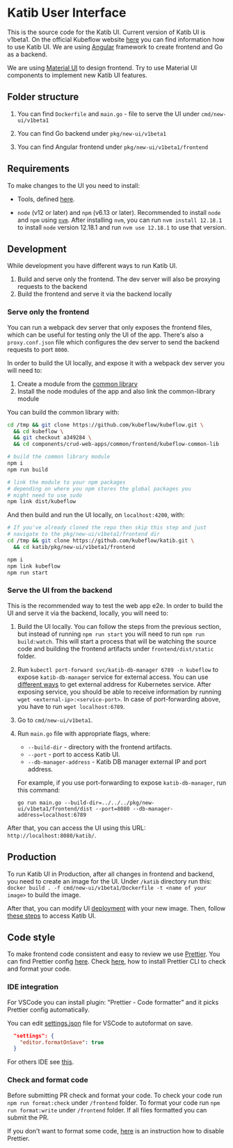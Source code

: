 # Katib User Interface

This is the source code for the Katib UI. Current version of Katib UI is v1beta1. On the official Kubeflow website [here](https://www.kubeflow.org/docs/components/katib/experiment/#running-the-experiment-from-the-katib-ui) you can find information how to use Katib UI.
We are using [Angular](https://angular.io/) framework to create frontend and Go as a backend.

We are using [Material UI](https://material.angular.io/) to design frontend. Try to use Material UI components to implement new Katib UI features.

## Folder structure

1. You can find `Dockerfile` and `main.go` - file to serve the UI under `cmd/new-ui/v1beta1`

1. You can find Go backend under `pkg/new-ui/v1beta1`

1. You can find Angular frontend under `pkg/new-ui/v1beta1/frontend`

## Requirements

To make changes to the UI you need to install:

- Tools, defined [here](https://github.com/kubeflow/katib/blob/master/docs/developer-guide.md#requirements).

- `node` (v12 or later) and `npm` (v6.13 or later). Recommended to install `node` and `npm` using [`nvm`](https://github.com/nvm-sh/nvm). After installing `nvm`, you can run `nvm install 12.18.1` to install `node` version 12.18.1 and run `nvm use 12.18.1` to use that version.

## Development

While development you have different ways to run Katib UI.
1. Build and serve only the frontend. The dev server will also be proxying requests to the backend
2. Build the frontend and serve it via the backend locally

### Serve only the frontend

You can run a webpack dev server that only exposes the frontend files, which can be useful for testing only the UI of the app. There's also a `proxy.conf.json` file which configures the dev server to send the backend requests to port `8000`.

In order to build the UI locally, and expose it with a webpack dev server you will need to:
1. Create a module from the [common library](https://github.com/kubeflow/kubeflow/tree/master/components/crud-web-apps/common/frontend/kubeflow-common-lib)
2. Install the node modules of the app and also link the common-library module



You can build the common library with:
```bash
cd /tmp && git clone https://github.com/kubeflow/kubeflow.git \
  && cd kubeflow \
  && git checkout a349284 \
  && cd components/crud-web-apps/common/frontend/kubeflow-common-lib

# build the common library module
npm i
npm run build

# link the module to your npm packages
# depending on where you npm stores the global packages you
# might need to use sudo
npm link dist/kubeflow
```

And then build and run the UI locally, on `localhost:4200`, with:
```bash
# If you've already cloned the repo then skip this step and just
# navigate to the pkg/new-ui/v1beta1/frontend dir
cd /tmp && git clone https://github.com/kubeflow/katib.git \
  && cd katib/pkg/new-ui/v1beta1/frontend

npm i
npm link kubeflow
npm run start
```

### Serve the UI  from the backend

This is the recommended way to test the web app e2e. In order to build the UI and serve it via the backend, locally, you will need to:

1. Build the UI locally. You can follow the steps from the previous section, but instead of running `npm run start` you will need to run `npm run build:watch`. This will start a process that will be watching the source code and building the frontend artifacts under `frontend/dist/static` folder.
1. Run `kubectl port-forward svc/katib-db-manager 6789 -n kubeflow` to expose `katib-db-manager` service for external access. You can use [different ways](https://kubernetes.io/docs/tasks/access-application-cluster/) to get external address for Kubernetes service. After exposing service, you should be able to receive information by running `wget <external-ip>:<service-port>`. In case of port-forwarding above, you have to run `wget localhost:6789`.

1. Go to `cmd/new-ui/v1beta1`.

1. Run `main.go` file with appropriate flags, where:

   - `--build-dir` - directory with the frontend artifacts.
   - `--port` - port to access Katib UI.
   - `--db-manager-address` - Katib DB manager external IP and port address.

   For example, if you use port-forwarding to expose `katib-db-manager`, run this command:

   ```
   go run main.go --build-dir=../../../pkg/new-ui/v1beta1/frontend/dist --port=8080 --db-manager-address=localhost:6789
   ```

After that, you can access the UI using this URL: `http://localhost:8080/katib/`.

## Production

To run Katib UI in Production, after all changes in frontend and backend, you need to create an image for the UI. Under `/katib` directory run this: `docker build . -f cmd/new-ui/v1beta1/Dockerfile -t <name of your image>` to build the image.

After that, you can modify UI [deployment](https://github.com/kubeflow/katib/blob/master/manifests/v1beta1/ui/deployment.yaml#L24) with your new image. Then, follow [these steps](https://www.kubeflow.org/docs/components/katib/hyperparameter/#accessing-the-katib-ui) to access Katib UI.

## Code style

To make frontend code consistent and easy to review we use [Prettier](https://prettier.io/). You can find Prettier config [here](https://github.com/kubeflow/katib/tree/master/pkg/new-ui/v1beta1/frontend/.prettierrc.yaml).
Check [here](https://prettier.io/docs/en/install.html), how to install Prettier CLI to check and format your code.

### IDE integration

For VSCode you can install plugin: "Prettier - Code formatter" and it picks Prettier config automatically.

You can edit [settings.json](https://code.visualstudio.com/docs/getstarted/settings#_settings-file-locations) file for VSCode to autoformat on save.

```json
  "settings": {
    "editor.formatOnSave": true
  }
```

For others IDE see [this](https://prettier.io/docs/en/editors.html).

### Check and format code

Before submitting PR check and format your code. To check your code run `npm run format:check` under `/frontend` folder. To format your code run `npm run format:write` under `/frontend` folder.
If all files formatted you can submit the PR.

If you don't want to format some code, [here](https://prettier.io/docs/en/ignore.html) is an instruction how to disable Prettier.
